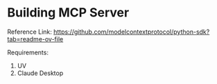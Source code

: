 # Building MCP Server

Reference Link: https://github.com/modelcontextprotocol/python-sdk?tab=readme-ov-file

Requirements:
1. UV
2. Claude Desktop
